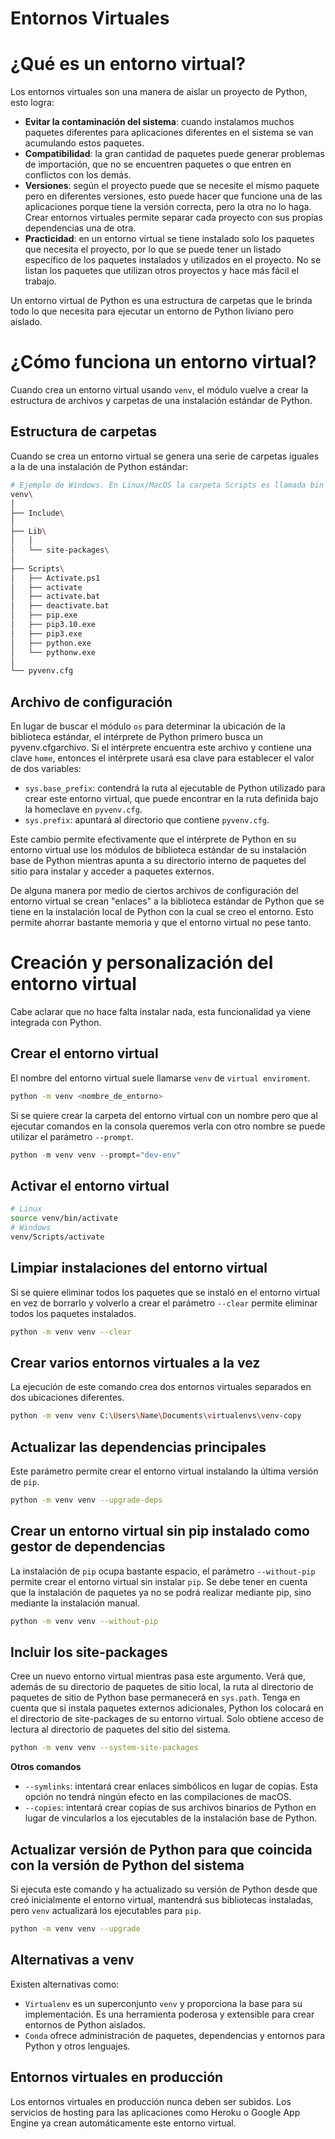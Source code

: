 # **Entornos Virtuales**

# **¿Qué es un entorno virtual?**

Los entornos virtuales son una manera de aislar un proyecto de Python, esto logra:
* **Evitar la contaminación del sistema**: cuando instalamos muchos paquetes diferentes para aplicaciones diferentes en el sistema se van acumulando estos paquetes. 
*  **Compatibilidad**: la gran cantidad de paquetes puede generar problemas de importación, que no se encuentren paquetes o que entren en conflictos con los demás.
*  **Versiones**: según el proyecto puede que se necesite el mismo paquete pero en diferentes versiones, esto puede hacer que funcione una de las aplicaciones porque tiene la versión correcta, pero la otra no lo haga. Crear entornos virtuales permite separar cada proyecto con sus propias dependencias una de otra. 
* **Practicidad**: en un entorno virtual se tiene instalado solo los paquetes que necesita el proyecto, por lo que se puede tener un listado específico de los paquetes instalados y utilizados en el proyecto. No se listan los paquetes que utilizan otros proyectos y hace más fácil el trabajo.
  
Un entorno virtual de Python es una estructura de carpetas que le brinda todo lo que necesita para ejecutar un entorno de Python liviano pero aislado.

# **¿Cómo funciona un entorno virtual?**

Cuando crea un entorno virtual usando `venv`, el módulo vuelve a crear la estructura de archivos y carpetas de una instalación estándar de Python.

## **Estructura de carpetas**
Cuando se crea un entorno virtual se genera una serie de carpetas iguales a la de una instalación de Python estándar:
```bash
# Ejemplo de Windows. En Linux/MacOS la carpeta Scripts es llamada bin
venv\
│
├── Include\
│
├── Lib\
│   │
│   └── site-packages\
│
├── Scripts\
│   ├── Activate.ps1
│   ├── activate
│   ├── activate.bat
│   ├── deactivate.bat
│   ├── pip.exe
│   ├── pip3.10.exe
│   ├── pip3.exe
│   ├── python.exe
│   └── pythonw.exe
│
└── pyvenv.cfg
```

## **Archivo de configuración**

En lugar de buscar el módulo `os` para determinar la ubicación de la biblioteca estándar, el intérprete de Python primero busca un pyvenv.cfgarchivo. Si el intérprete encuentra este archivo y contiene una clave `home`, entonces el intérprete usará esa clave para establecer el valor de dos variables:

* `sys.base_prefix`: contendrá la ruta al ejecutable de Python utilizado para crear este entorno virtual, que puede encontrar en la ruta definida bajo la homeclave en `pyvenv.cfg`.
* `sys.prefix`: apuntará al directorio que contiene `pyvenv.cfg`. 

Este cambio permite efectivamente que el intérprete de Python en su entorno virtual use los módulos de biblioteca estándar de su instalación base de Python mientras apunta a su directorio interno de paquetes del sitio para instalar y acceder a paquetes externos.

De alguna manera por medio de ciertos archivos de configuración del entorno virtual se crean "enlaces" a la biblioteca estándar de Python que se tiene en la instalación local de Python con la cual se creo el entorno. Esto permite ahorrar bastante memoria y que el entorno virtual no pese tanto.

# **Creación y personalización del entorno virtual**

Cabe aclarar que no hace falta instalar nada, esta funcionalidad ya viene integrada con Python.

## **Crear el entorno virtual**
El nombre del entorno virtual suele llamarse `venv` de `virtual enviroment`.
```bash
python -m venv <nombre_de_entorno>
```
Si se quiere crear la carpeta del entorno virtual con un nombre pero que al ejecutar comandos en la consola queremos verla con otro nombre se puede utilizar el parámetro `--prompt`. 
```python
python -m venv venv --prompt="dev-env"
``` 

## **Activar el entorno virtual**
```bash
# Linux
source venv/bin/activate
# Windows
venv/Scripts/activate
```

## **Limpiar instalaciones del entorno virtual**
Si se quiere eliminar todos los paquetes que se instaló en el entorno virtual en vez de borrarlo y volverlo a crear el parámetro `--clear` permite eliminar todos los paquetes instalados.
```bash
python -m venv venv --clear
```

## **Crear varios entornos virtuales a la vez**
La ejecución de este comando crea dos entornos virtuales separados en dos ubicaciones diferentes. 
```bash
python -m venv venv C:\Users\Name\Documents\virtualenvs\venv-copy
```

## **Actualizar las dependencias principales**
Este parámetro permite crear el entorno virtual instalando la última versión de `pip`.
```bash
python -m venv venv --upgrade-deps
```

## **Crear un entorno virtual sin pip instalado como gestor de dependencias**
La instalación de `pip` ocupa bastante espacio, el parámetro `--without-pip` permite crear el entorno virtual sin instalar `pip`. Se debe tener en cuenta que la instalación de paquetes ya no se podrá realizar mediante pip, sino mediante la instalación manual.
```bash
python -m venv venv --without-pip
```

## **Incluir los site-packages**
Cree un nuevo entorno virtual mientras pasa este argumento. Verá que, además de su directorio de paquetes de sitio local, la ruta al directorio de paquetes de sitio de Python base permanecerá en `sys.path`. Tenga en cuenta que si instala paquetes externos adicionales, Python los colocará en el directorio de site-packages de su entorno virtual. Solo obtiene acceso de lectura al directorio de paquetes del sitio del sistema.
```bash
python -m venv venv --system-site-packages
```

**Otros comandos**
* `--symlinks`: intentará crear enlaces simbólicos en lugar de copias. Esta opción no tendrá ningún efecto en las compilaciones de macOS.
* `--copies`: intentará crear copias de sus archivos binarios de Python en lugar de vincularlos a los ejecutables de la instalación base de Python.

## **Actualizar versión de Python para que coincida con la versión de Python del sistema**

Si ejecuta este comando y ha actualizado su versión de Python desde que creó inicialmente el entorno virtual, mantendrá sus bibliotecas instaladas, pero `venv` actualizará los ejecutables para `pip`.
```bash
python -m venv venv --upgrade
```
 
## **Alternativas a venv**

Existen alternativas como:
* `Virtualenv` es un superconjunto `venv` y proporciona la base para su implementación. Es una herramienta poderosa y extensible para crear entornos de Python aislados.
* `Conda` ofrece administración de paquetes, dependencias y entornos para Python y otros lenguajes.

## **Entornos virtuales en producción**

Los entornos virtuales en producción nunca deben ser subidos. Los servicios de hosting para las aplicaciones como Heroku o Google App Engine ya crean automáticamente este entorno virtual.
